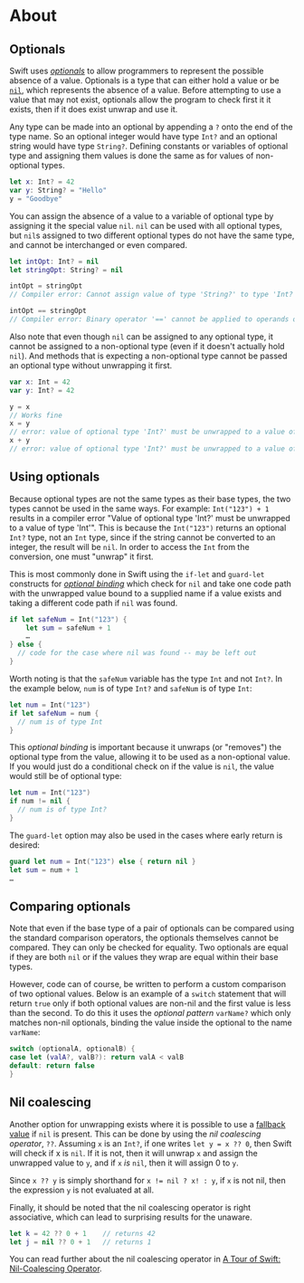 # About

## Optionals

Swift uses [_optionals_][optionals] to allow programmers to represent the possible absence of a value.
Optionals is a type that can either hold a value or be [`nil`][nil], which represents the absence of a value.
Before attempting to use a value that may not exist, optionals allow the program to check first it it exists, then if it does exist unwrap and use it.

Any type can be made into an optional by appending a `?` onto the end of the type name.
So an optional integer would have type `Int?` and an optional string would have type `String?`.
Defining constants or variables of optional type and assigning them values is done the same as for values of non-optional types.

```swift
let x: Int? = 42
var y: String? = "Hello"
y = "Goodbye"
```

You can assign the absence of a value to a variable of optional type by assigning it the special value `nil`.
`nil` can be used with all optional types, but `nil`s assigned to two different optional types do not have the same type, and cannot be interchanged or even compared.

```swift
let intOpt: Int? = nil
let stringOpt: String? = nil

intOpt = stringOpt
// Compiler error: Cannot assign value of type 'String?' to type 'Int?'

intOpt == stringOpt
// Compiler error: Binary operator '==' cannot be applied to operands of type 'Int?' and 'String?'
```

Also note that even though `nil` can be assigned to any optional type, it cannot be assigned to a non-optional type (even if it doesn't actually hold `nil`).
And methods that is expecting a non-optional type cannot be passed an optional type without unwrapping it first.

```swift
var x: Int = 42
var y: Int? = 42

y = x
// Works fine
x = y
// error: value of optional type 'Int?' must be unwrapped to a value of type 'Int'
x + y
// error: value of optional type 'Int?' must be unwrapped to a value of type 'Int'
```

## Using optionals

Because optional types are not the same types as their base types, the two types cannot be used in the same ways.
For example: `Int("123") + 1` results in a compiler error "Value of optional type 'Int?' must be unwrapped to a value of type 'Int'".
This is because the `Int("123")` returns an optional `Int?` type, not an `Int` type, since if the string cannot be converted to an integer, the result will be `nil`.
In order to access the `Int` from the conversion, one must "unwrap" it first.

This is most commonly done in Swift using the `if-let` and `guard-let` constructs for [_optional binding_][optional-binding] which check for `nil` and take one code path with the unwrapped value bound to a supplied name if a value exists and taking a different code path if `nil` was found.

```swift
if let safeNum = Int("123") {
	let sum = safeNum + 1
	…
} else {
  // code for the case where nil was found -- may be left out
}
```

Worth noting is that the `safeNum` variable has the type `Int` and not `Int?`.
In the example below, `num` is of type `Int?` and `safeNum` is of type `Int`:

```swift
let num = Int("123")
if let safeNum = num {
  // num is of type Int
}
```

This _optional binding_ is important because it unwraps (or "removes") the optional type from the value, allowing it to be used as a non-optional value.
If you would just do a conditional check on if the value is `nil`, the value would still be of optional type:

```swift
let num = Int("123")
if num != nil {
  // num is of type Int?
}
```

The `guard-let` option may also be used in the cases where early return is desired:

```swift
guard let num = Int("123") else { return nil }
let sum = num + 1
…
```

## Comparing optionals

Note that even if the base type of a pair of optionals can be compared using the standard comparison operators, the optionals themselves cannot be compared.
They can only be checked for equality.
Two optionals are equal if they are both `nil` or if the values they wrap are equal within their base types.

However, code can of course, be written to perform a custom comparison of two optional values.
Below is an example of a `switch` statement that will return `true` only if both optional values are non-nil and the first value is less than the second. 
To do this it uses the _optional pattern_ `varName?` which only matches non-nil optionals, binding the value inside the optional to the name `varName`:

```swift
switch (optionalA, optionalB) {
case let (valA?, valB?): return valA < valB
default: return false
}
```

## Nil coalescing

Another option for unwrapping exists where it is possible to use a [fallback value][fallback] if `nil` is present.
This can be done by using the _nil coalescing operator_, `??`. Assuming `x` is an `Int?`, if one writes `let y = x ?? 0`, then Swift will check if x is `nil`.
If it is not, then it will unwrap `x` and assign the unwrapped value to `y`, and if `x` _is_ `nil`, then it will assign 0 to `y`.

Since `x ?? y` is simply shorthand for `x != nil ? x! : y`, if `x` is not nil, then the expression `y` is not evaluated at all.

Finally, it should be noted that the nil coalescing operator is right associative, which can lead to surprising results for the unaware.

```swift
let k = 42 ?? 0 + 1    // returns 42
let j = nil ?? 0 + 1   // returns 1
```

You can read further about the nil coalescing operator in [A Tour of Swift: Nil-Coalescing Operator][nil-coalescing].

[optionals]: https://docs.swift.org/swift-book/documentation/the-swift-programming-language/thebasics/#Optionals
[nil]: https://docs.swift.org/swift-book/documentation/the-swift-programming-language/thebasics/#nil
[optional-binding]: https://docs.swift.org/swift-book/documentation/the-swift-programming-language/thebasics/#Optional-Binding
[nil-coalescing]: https://docs.swift.org/swift-book/documentation/the-swift-programming-language/basicoperators/#Nil-Coalescing-Operator
[fallback]: https://docs.swift.org/swift-book/documentation/the-swift-programming-language/thebasics/#Optional-Binding
